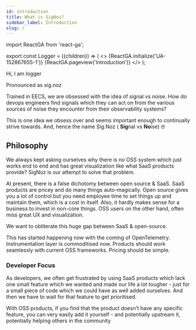 ```yaml
---
id: introduction
title: What is SigNoz?
sidebar_label: Introduction
slug: /
---
```


import ReactGA from 'react-ga';

export const Logger = ({children}) => (
<>
<span>{ReactGA.initialize('UA-152867655-1')}</span>
<span>{ReactGA.pageview('Introduction')}</span>
</>
);

<Logger> Hi, I am logger</Logger>

Pronounced as sig.noz

Trained in EECS, we are obsessed with the idea of signal vs noise. How do devops engineers find signals which they can act on from the various sources of noise they encounter from their observability systems?

This is one idea we obsess over and seems important enough to continually strive towards. And, hence the name Sig.Noz ( **Sig**nal vs **No**ise) 🤓

## Philosophy

We always kept asking ourselves why there is no OSS system which just works end to end and has great visualization like what SaaS products provide? SigNoz is our attempt to solve that problem.

At present, there is a false dichotomy between open source & SaaS. SaaS products are pricey and do many things auto-magically. Open source gives you a lot of control but you need employee time to set things up and maintain them, which is a cost in itself. Also, it hardly makes sense for a business to invest in non-core things. OSS users on the other hand, often miss great UX and visualization.

We want to obliterate this huge gap between SaaS & open-source.

This has started happening now with the coming of OpenTelemetry. Instrumentation layer is commoditised now. Products should work seamlessly with current OSS frameworks. Pricing should be simple.

### Developer Focus

As developers, we often get frustrated by using SaaS products which lack one small feature which we wanted and made our life a lot tougher - just for a small piece of code which we could have as well added ourselves. And then we have to wait for that feature to get prioritised.

With OSS products, if you find that the product doesn’t have any specific feature, you can very easily add it yourself - and potentially upstream it, potentially helping others in the community
